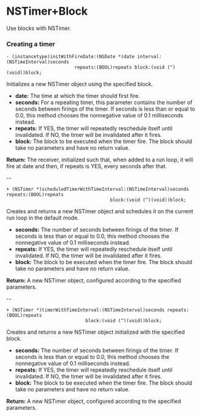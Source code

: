 NSTimer+Block
=============
Use blocks with NSTimer.

### Creating a timer

```
- (instancetype)initWithFireDate:(NSDate *)date interval:(NSTimeInterval)seconds 
                         repeats:(BOOL)repeats block:(void (^)(void))block;
```
Initializes a new NSTimer object using the specified block.

* **date:** The time at which the timer should first fire. 
* **seconds:** For a repeating timer, this parameter contains the number of seconds between firings of the timer. If seconds is less than or equal to 0.0, this method chooses the nonnegative value of 0.1 milliseconds instead.
* **repeats:** If YES, the timer will repeatedly reschedule itself until invalidated. If NO, the timer will be invalidated after it fires. 
* **block:** The block to be executed when the timer fire. The block should take no parameters and have no return value.

**Return:** The receiver, initialized such that, when added to a run loop, it will fire at date and then, if repeats is YES, every seconds after that.

--
```
+ (NSTimer *)scheduledTimerWithTimeInterval:(NSTimeInterval)seconds repeats:(BOOL)repeats 
                                      block:(void (^)(void))block;
```
Creates and returns a new NSTimer object and schedules it on the current run loop in the default mode.
 
* **seconds:** The number of seconds between firings of the timer. If seconds is less than or equal to 0.0, this method chooses the nonnegative value of 0.1 milliseconds instead.
* **repeats:** If YES, the timer will repeatedly reschedule itself until invalidated. If NO, the timer will be invalidated after it fires.
* **block:** The block to be executed when the timer fire. The block should take no parameters and have no return value.

**Return:** A new NSTimer object, configured according to the specified parameters.

--
```
+ (NSTimer *)timerWithTimeInterval:(NSTimeInterval)seconds repeats:(BOOL)repeats 
                             block:(void (^)(void))block;
```

Creates and returns a new NSTimer object initialized with the specified block.

* **seconds:** The number of seconds between firings of the timer. If seconds is less than or equal to 0.0, this method chooses the nonnegative value of 0.1 milliseconds instead.
* **repeats:** If YES, the timer will repeatedly reschedule itself until invalidated. If NO, the timer will be invalidated after it fires.
* **block:** The block to be executed when the timer fire. The block should take no parameters and have no return value.

**Return:** A new NSTimer object, configured according to the specified parameters.
